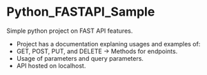 # Python_FASTAPI_Sample
Simple python project on FAST API features.
- Project has a documentation explaning usages and examples of:
- GET, POST, PUT, and DELETE -> Methods for endpoints.
- Usage of parameters and query parameters.
- API hosted on localhost.
